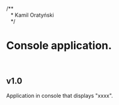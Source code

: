 /** <br/>
&nbsp;&nbsp;&nbsp;\* Kamil Oratyński <br/>
&nbsp;&nbsp;&nbsp;*/

# Console application.
<br/>

## v1.0
Application in console that displays "xxxx".
